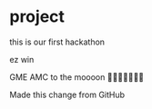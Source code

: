# project

this is our first hackathon 

ez win

GME AMC to the moooon 🚀🚀🚀🚀🚀🚀🚀

Made this change from GitHub 
